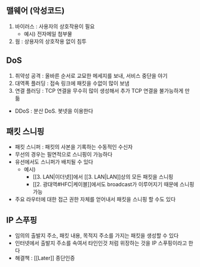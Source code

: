 ## 맬웨어 (악성코드)

1) 바이러스 : 사용자의 상호작용이 필요
	- 예시) 전자메일 첨부물
2) 웜 : 상용자의 상호작용 없이 침투


## DoS

1) 취약성 공격 : 올바른 순서로 교묘한 메세지를 보내, 서비스 중단을 야기
2) 대역폭 플러딩 : 접속 링크에 패킷을 수없이 많이 보냄
3) 연결 플러딩 : TCP 연결을 무수히 많이 생성해서 추가 TCP 연결을 불가능하게 만듦
- DDoS : 분산 DoS. 봇넷을 이용한다


## 패킷 스니핑

- 패킷 스니퍼 : 패킷의 사본을 기록하는 수동적인 수신자
- 무선의 경우는 필연적으로 스니핑이 가능하다
- 유선에서도 스니퍼가 배치될 수 있다
	- 예시)
		- [[3. LAN|이더넷]]에서 [[3. LAN|LAN]]상의 모든 패킷을 스니핑
		- [[2. 광대역#HFC|케이블]]에서도 broadcast가 이루어지기 때문에 스니핑 가능
- 주요 라우터에 대한 접근 권한 자체를 얻어내서 패킷을 스니핑 할 수도 있다


## IP 스푸핑

- 임의의 출발지 주소, 패킷 내용, 목적지 주소를 가지는 패킷을 생성할 수 있다
- 인터넷에서 출발지 주소를 속여서 타인인것 처럼 위장하는 것을 IP 스푸핑이라고 한다
- 해결책 : [[Later]] 종단인증